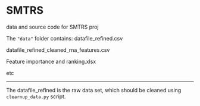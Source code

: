 # SMTRS
data and source code for SMTRS proj

The `"data"` folder contains:
datafile_refined.csv

datafile_refined_cleaned_rna_features.csv 

Feature importance and ranking.xlsx 

etc

---

The datafile_refined is the raw data set, which should be cleaned using `clearnup_data.py` script.




